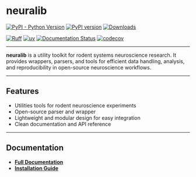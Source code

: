 # neuralib

[![PyPI - Python Version](https://img.shields.io/pypi/pyversions/neura-library)](https://pypi.org/project/neura-library/)
[![PyPI version](https://badge.fury.io/py/neura-library.svg)](https://badge.fury.io/py/neura-library)
[![Downloads](https://static.pepy.tech/badge/neura-library)](https://pepy.tech/project/neura-library)

[![Ruff](https://img.shields.io/endpoint?url=https://raw.githubusercontent.com/astral-sh/ruff/main/assets/badge/v2.json)](https://github.com/astral-sh/ruff)
[![uv](https://img.shields.io/endpoint?url=https://raw.githubusercontent.com/astral-sh/uv/main/assets/badge/v0.json)](https://github.com/astral-sh/uv)
[![Documentation Status](https://readthedocs.org/projects/neuralib/badge/?version=latest)](https://neuralib.readthedocs.io/en/latest/)
[![codecov](https://codecov.io/gh/ytsimon2004/neuralib/branch/dev/graph/badge.svg)](https://codecov.io/gh/ytsimon2004/neuralib)


---

**neuralib** is a utility toolkit for rodent systems neuroscience research. It provides wrappers, parsers, and tools for
efficient data handling, analysis, and reproducibility in open-source neuroscience workflows.

---

## Features

- Utilities tools for rodent neuroscience experiments
- Open-source parser and wrapper
- Lightweight and modular design for easy integration
- Clean documentation and API reference

---

## Documentation

- **[Full Documentation](https://neuralib.readthedocs.io/en/latest/index.html)**
- **[Installation Guide](https://neuralib.readthedocs.io/en/latest/installation.html)**
